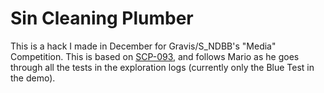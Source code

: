 # Sin Cleaning Plumber

This is a hack I made in December for Gravis/S_NDBB's "Media" Competition. This is based on [SCP-093](http://www.scpwiki.com/scp-093), and follows Mario as he goes through all the tests in the exploration logs (currently only the Blue Test in the demo).
